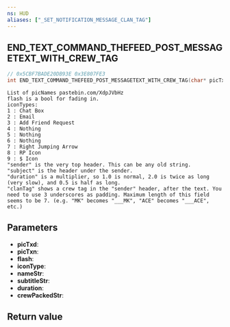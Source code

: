 ```yaml
---
ns: HUD
aliases: ["_SET_NOTIFICATION_MESSAGE_CLAN_TAG"]
---
```

## END_TEXT_COMMAND_THEFEED_POST_MESSAGETEXT_WITH_CREW_TAG

```c
// 0x5CBF7BADE20DB93E 0x3E807FE3
int END_TEXT_COMMAND_THEFEED_POST_MESSAGETEXT_WITH_CREW_TAG(char* picTxd, char* picTxn, BOOL flash, int iconType, char* nameStr, char* subtitleStr, float duration, char* crewPackedStr);
```

```
List of picNames pastebin.com/XdpJVbHz  
flash is a bool for fading in.  
iconTypes:  
1 : Chat Box  
2 : Email  
3 : Add Friend Request  
4 : Nothing  
5 : Nothing  
6 : Nothing  
7 : Right Jumping Arrow  
8 : RP Icon  
9 : $ Icon  
"sender" is the very top header. This can be any old string.  
"subject" is the header under the sender.  
"duration" is a multiplier, so 1.0 is normal, 2.0 is twice as long (very slow), and 0.5 is half as long.  
"clanTag" shows a crew tag in the "sender" header, after the text. You need to use 3 underscores as padding. Maximum length of this field seems to be 7. (e.g. "MK" becomes "___MK", "ACE" becomes "___ACE", etc.)  
```

## Parameters
* **picTxd**: 
* **picTxn**: 
* **flash**: 
* **iconType**: 
* **nameStr**: 
* **subtitleStr**: 
* **duration**: 
* **crewPackedStr**: 

## Return value
